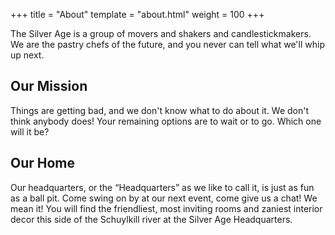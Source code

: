 +++
title = "About"
template = "about.html"
weight = 100
+++

The Silver Age is a group of movers and shakers and candlestickmakers.
We are the pastry chefs of the future, and you never can tell what we'll whip up next.

## Our Mission

Things are getting bad, and we don't know what to do about it.
We don't think anybody does!
Your remaining options are to wait or to go.
Which one will it be?

## Our Home

Our headquarters, or the <q>Headquarters</q> as we like to call it, is just as fun as a ball pit.
Come swing on by at our next event, come give us a chat!
We mean it!
You will find the friendliest, most inviting rooms and zaniest interior decor this side of the Schuylkill river at the Silver Age Headquarters.
